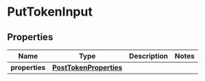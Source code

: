 

# PutTokenInput

## Properties

| Name | Type | Description | Notes |
| ------------ | ------------- | ------------- | ------------- |
| **properties** | [**PostTokenProperties**](PostTokenProperties.md) |  |  |


